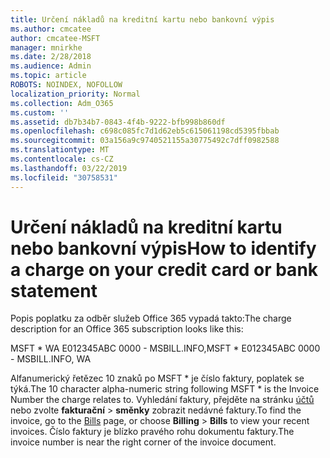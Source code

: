 ```yaml
---
title: Určení nákladů na kreditní kartu nebo bankovní výpis
ms.author: cmcatee
author: cmcatee-MSFT
manager: mnirkhe
ms.date: 2/28/2018
ms.audience: Admin
ms.topic: article
ROBOTS: NOINDEX, NOFOLLOW
localization_priority: Normal
ms.collection: Adm_O365
ms.custom: ''
ms.assetid: db7b34b7-0843-4f4b-9222-bfb998b860df
ms.openlocfilehash: c698c085fc7d1d62eb5c615061198cd5395fbbab
ms.sourcegitcommit: 03a156a9c9740521155a30775492c7dff0982588
ms.translationtype: MT
ms.contentlocale: cs-CZ
ms.lasthandoff: 03/22/2019
ms.locfileid: "30758531"
---
```

# <a name="how-to-identify-a-charge-on-your-credit-card-or-bank-statement"></a><span data-ttu-id="84614-102">Určení nákladů na kreditní kartu nebo bankovní výpis</span><span class="sxs-lookup"><span data-stu-id="84614-102">How to identify a charge on your credit card or bank statement</span></span>

<span data-ttu-id="84614-103">Popis poplatku za odběr služeb Office 365 vypadá takto:</span><span class="sxs-lookup"><span data-stu-id="84614-103">The charge description for an Office 365 subscription looks like this:</span></span>
  
<span data-ttu-id="84614-104">MSFT \* WA E012345ABC 0000 - MSBILL.INFO,</span><span class="sxs-lookup"><span data-stu-id="84614-104">MSFT \* E012345ABC 0000 - MSBILL.INFO, WA</span></span>
  
<span data-ttu-id="84614-105">Alfanumerický řetězec 10 znaků po MSFT \* je číslo faktury, poplatek se týká.</span><span class="sxs-lookup"><span data-stu-id="84614-105">The 10 character alpha-numeric string following MSFT \* is the Invoice Number the charge relates to.</span></span> <span data-ttu-id="84614-106">Vyhledání faktury, přejděte na stránku [účtů](https://go.microsoft.com/fwlink/p/?linkid=848039) nebo zvolte **fakturační** \> **směnky** zobrazit nedávné faktury.</span><span class="sxs-lookup"><span data-stu-id="84614-106">To find the invoice, go to the [Bills](https://go.microsoft.com/fwlink/p/?linkid=848039) page, or choose **Billing** \> **Bills** to view your recent invoices.</span></span> <span data-ttu-id="84614-107">Číslo faktury je blízko pravého rohu dokumentu faktury.</span><span class="sxs-lookup"><span data-stu-id="84614-107">The invoice number is near the right corner of the invoice document.</span></span> 
  

